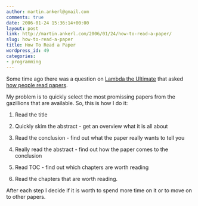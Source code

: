 ```yaml
---
author: martin.ankerl@gmail.com
comments: true
date: 2006-01-24 15:36:14+00:00
layout: post
link: http://martin.ankerl.com/2006/01/24/how-to-read-a-paper/
slug: how-to-read-a-paper
title: How To Read a Paper
wordpress_id: 49
categories:
- programming
---
```


Some time ago there was a question on [Lambda the Ultimate](http://lambda-the-ultimate.org/) that asked [how people read papers](http://lambda-the-ultimate.org/node/794).


My problem is to quickly select the most promissing papers from the gazillions that are available. So, this is how I do it:

1. Read the title

1. Quickly skim the abstract - get an overview what it is all about

1. Read the conclusion - find out what the paper really wants to tell you

1. Really read the abstract - find out how the paper comes to the conclusion

1. Read TOC - find out which chapters are worth reading

1. Read the chapters that are worth reading.

After each step I decide if it is worth to spend more time on it or to move on to other papers.

